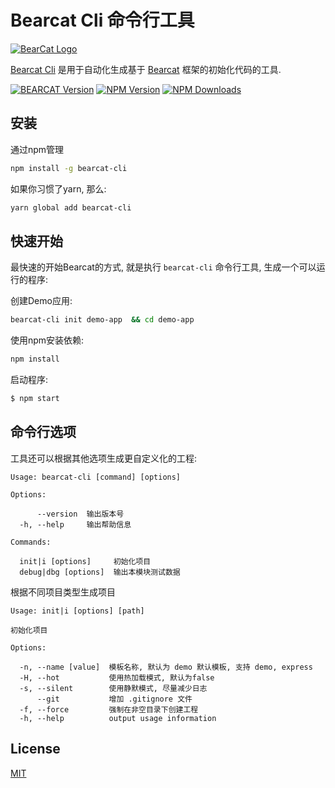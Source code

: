 Bearcat Cli 命令行工具
===

[![BearCat Logo][express-logo]](http://bearcatjs.cn/)

[Bearcat Cli](https://www.npmjs.com/package/bearcat-cli) 是用于自动化生成基于 [Bearcat](https://www.npmjs.com/package/bearcat) 框架的初始化代码的工具.

[![BEARCAT Version][bearcat-cli-image]][bearcat-cli-url]
[![NPM Version][npm-image]][npm-url]
[![NPM Downloads][downloads-image]][downloads-url]

## 安装

通过npm管理

```bash
npm install -g bearcat-cli
```

如果你习惯了yarn, 那么:

```bash
yarn global add bearcat-cli
```


## 快速开始

最快速的开始Bearcat的方式, 就是执行 `bearcat-cli` 命令行工具, 生成一个可以运行的程序:

创建Demo应用:

```bash
bearcat-cli init demo-app  && cd demo-app
```

使用npm安装依赖:

```bash
npm install
```

启动程序:

```bash
$ npm start
```

## 命令行选项

工具还可以根据其他选项生成更自定义化的工程:

    Usage: bearcat-cli [command] [options]
    
    Options:
  
          --version  输出版本号
      -h, --help     输出帮助信息

    Commands:
  
      init|i [options]     初始化项目
      debug|dbg [options]  输出本模块测试数据

根据不同项目类型生成项目

    Usage: init|i [options] [path]
  
    初始化项目
    
    Options:
  
      -n, --name [value]  模板名称, 默认为 demo 默认模板, 支持 demo, express
      -H, --hot           使用热加载模式, 默认为false
      -s, --silent        使用静默模式, 尽量减少日志
          --git           增加 .gitignore 文件
      -f, --force         强制在非空目录下创建工程
      -h, --help          output usage information

## License

[MIT](LICENSE)

[express-logo]: https://bearcatjs.cn/images/logo.png

[bearcat-cli-image]: https://img.shields.io/badge/bearcat--cli-v0.0.5-brightgreen.svg
[bearcat-cli-url]: https://npmjs.org/package/bearcat-cli

[npm-image]: https://img.shields.io/npm/v/bearcat-cli.svg
[npm-url]: https://npmjs.org/package/bearcat-cli

[downloads-image]: https://img.shields.io/npm/dm/bearcat-cli.svg
[downloads-url]: https://npmjs.org/package/bearcat-cli
